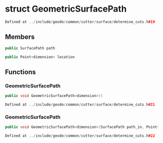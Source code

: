 # struct GeometricSurfacePath

```cpp
Defined at ../include/geode/common/cutter/surface/determine_cuts.h#19
```

## Members

```cpp
public SurfacePath path

```

```cpp
public Point<dimension> location

```



## Functions

### GeometricSurfacePath

```cpp
public void GeometricSurfacePath<dimension>()
```

```cpp
Defined at ../include/geode/common/cutter/surface/determine_cuts.h#21
```

### GeometricSurfacePath

```cpp
public void GeometricSurfacePath<dimension>(SurfacePath path_in, Point<dimension> point)
```

```cpp
Defined at ../include/geode/common/cutter/surface/determine_cuts.h#22
```



